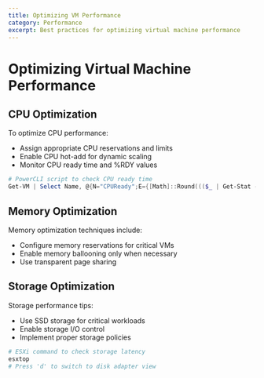 ```yaml
---
title: Optimizing VM Performance
category: Performance
excerpt: Best practices for optimizing virtual machine performance
---
```


# Optimizing Virtual Machine Performance

## CPU Optimization

To optimize CPU performance:

- Assign appropriate CPU reservations and limits
- Enable CPU hot-add for dynamic scaling
- Monitor CPU ready time and %RDY values

```powershell
# PowerCLI script to check CPU ready time
Get-VM | Select Name, @{N="CPUReady";E={[Math]::Round((($_ | Get-Stat -Stat cpu.ready.summation -Realtime -MaxSamples 1).Value/20000)*100,2)}}
```

## Memory Optimization

Memory optimization techniques include:

- Configure memory reservations for critical VMs
- Enable memory ballooning only when necessary
- Use transparent page sharing

## Storage Optimization

Storage performance tips:

- Use SSD storage for critical workloads
- Enable storage I/O control
- Implement proper storage policies

```bash
# ESXi command to check storage latency
esxtop
# Press 'd' to switch to disk adapter view
```